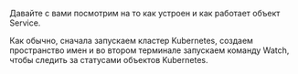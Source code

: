 Давайте с вами посмотрим на то как устроен и как работает объект Service.

Как обычно, сначала запускаем кластер Kubernetes, создаем пространство имен и во втором терминале запускаем команду Watch, чтобы следить за статусами объектов Kubernetes.

